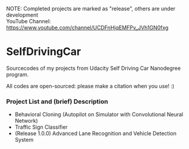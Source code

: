 NOTE: Completed projects are marked as "release", others are under development  
YouTube Channel: https://www.youtube.com/channel/UCDFnHjqEMFPv_JVh1GN0fxg
# SelfDrivingCar
Sourcecodes of my projects from Udacity Self Driving Car Nanodegree program.

All codes are open-sourced: please make a citation when you use! :)

### Project List and (brief) Description
- Behavioral Cloning (Autopilot on Simulator with Convolutional Neural Network)
- Traffic Sign Classifier
- (Release 1.0.0) Advanced Lane Recognition and Vehicle Detection System
